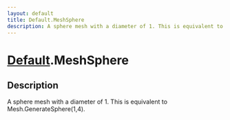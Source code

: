 ```yaml
---
layout: default
title: Default.MeshSphere
description: A sphere mesh with a diameter of 1. This is equivalent to Mesh.GenerateSphere(1,4).
---
```

# [Default]({{site.url}}/Pages/Reference/Default.html).MeshSphere

## Description
A sphere mesh with a diameter of 1. This is equivalent
to Mesh.GenerateSphere(1,4).

